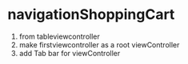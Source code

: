# navigationShoppingCart
1. from tableviewcontroller
2. make firstviewcontroller as a root viewController
3. add Tab bar for viewController

